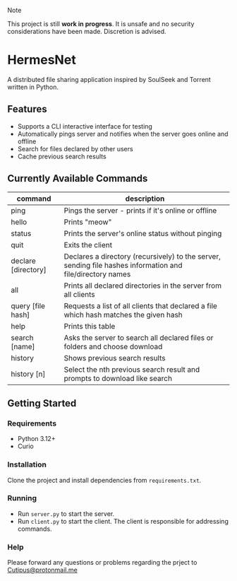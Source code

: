 > [!NOTE]
> This project is still **work in progress**. It is unsafe and no security considerations have been made. Discretion is advised.

# HermesNet
A distributed file sharing application inspired by SoulSeek and Torrent written in Python.

## Features
- Supports a CLI interactive interface for testing
- Automatically pings server and notifies when the server goes online and offline
- Search for files declared by other users
- Cache previous search results

## Currently Available Commands
| command             | description                                                                                                |
|---------------------|------------------------------------------------------------------------------------------------------------|
| ping                | Pings the server - prints if it's online or offline                                                        |
| hello               | Prints "meow"                                                                                              |
| status              | Prints the server's online status without pinging                                                          |
| quit                | Exits the client                                                                                           |
| declare [directory] | Declares a directory (recursively) to the server, sending file hashes information and file/directory names |
| all                 | Prints all declared directories in the server from all clients                                             |
| query [file hash]   | Requests a list of all clients that declared a file which hash matches the given hash                      |
| help                | Prints this table                                                                                          |
| search [name]       | Asks the server to search all declared files or folders and choose download                                |
| history             | Shows previous search results                                                                              |
| history [n]         | Select the nth previous search result and prompts to download like search                                  |

## Getting Started
### Requirements
- Python 3.12+
- Curio

### Installation
Clone the project and install dependencies from `requirements.txt`.

### Running
- Run `server.py` to start the server.
- Run `client.py` to start the client. The client is responsible for addressing commands.

### Help
Please forward any questions or problems regarding the prject to Cutipus@protonmail.me

